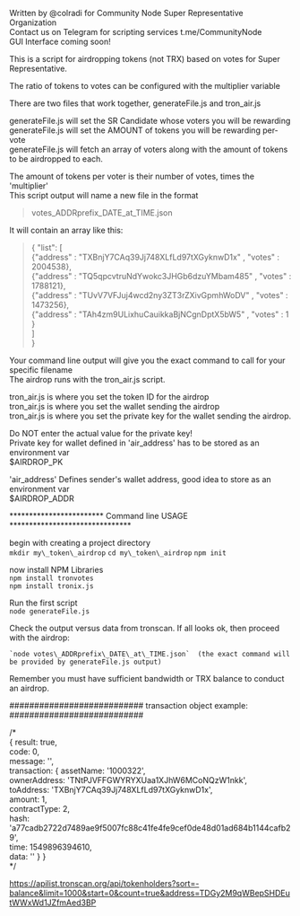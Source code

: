 Written by @colradi for Community Node Super Representative Organization  
Contact us on Telegram for scripting services t.me/CommunityNode  
GUI Interface coming soon!

This is a script for airdropping tokens (not TRX) based on votes for Super Representative.

The ratio of tokens to votes can be configured with the multiplier variable

There are two files that work together, generateFile.js and tron\_air.js

generateFile.js will set the SR Candidate whose voters you will be rewarding  
generateFile.js will set the AMOUNT of tokens you will be rewarding per-vote  
generateFile.js will fetch an array of voters along with the amount of tokens to be airdropped to each.

The amount of tokens per voter is their number of votes, times the 'multiplier'  
This script output will name a new file in the format  

>  votes\_ADDRprefix\_DATE\_at\_TIME.json

It will contain an array like this:

	
> { "list":  [  
> 		{"address" : "TXBnjY7CAq39Jj748XLfLd97tXGyknwD1x" , "votes" : 2004538},  
> 		{"address" : "TQ5qpcvtruNdYwokc3JHGb6dzuYMbam485" , "votes" : 1788121},  
> 		{"address" : "TUvV7VFJuj4wcd2ny3ZT3rZXivGpmhWoDV" , "votes" : 1473256},  
> 		{"address" : "TAh4zm9ULixhuCauikkaBjNCgnDptX5bW5" , "votes" : 1  }    
> 		]  
> }


Your command line output will give you the exact command to call for your specific filename  
The airdrop runs with the tron\_air.js script.

tron\_air.js is where you set the token ID for the airdrop  
tron\_air.js is where you set the wallet sending the airdrop   
tron\_air.js is where you set the private key for the wallet sending the airdrop.

Do NOT enter the actual value for the private key!   
Private key for wallet defined in 'air_address' has to be stored as an environment var  
$AIRDROP\_PK  

'air_address' Defines sender's wallet address, good idea to store as an environment var  
$AIRDROP\_ADDR  


************************ Command line  USAGE    *******************************


begin with creating a project directory  
    `mkdir my\_token\_airdrop`
    `cd my\_token\_airdrop`
    `npm init`

now install NPM Libraries  
    `npm install tronvotes`  
    `npm install tronix.js`

Run the first script  
    `node generateFile.js`

Check the output versus data from tronscan. If all looks ok, then proceed with the airdrop:

    `node votes\_ADDRprefix\_DATE\_at\_TIME.json`  (the exact command will be provided by generateFile.js output)

Remember you must have sufficient bandwidth or TRX balance to conduct an airdrop.




########################### transaction object example: ########################### 

/*  
{ result: true,  
  code: 0,  
  message: '',  
  transaction: 
   { assetName: '1000322',  
     ownerAddress: 'TNtPJVFFGWYRYXUaa1XJhW6MCoNQzW1nkk',  
     toAddress: 'TXBnjY7CAq39Jj748XLfLd97tXGyknwD1x',  
     amount: 1,  
     contractType: 2,  
     hash: 'a77cadb2722d7489ae9f5007fc88c41fe4fe9cef0de48d01ad684b1144cafb29',  
     time: 1549896394610,  
     data: '' } }  
*/










https://apilist.tronscan.org/api/tokenholders?sort=-balance&limit=1000&start=0&count=true&address=TDGy2M9qWBepSHDEutWWxWd1JZfmAed3BP


